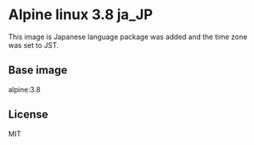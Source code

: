 # Alpine linux 3.8 ja_JP

This image is Japanese language package was added  and the time zone was set to JST.

## Base image

alpine:3.8

## License

MIT